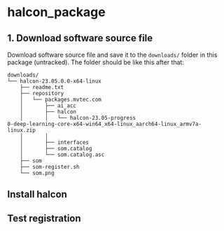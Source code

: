 # halcon_package

## 1. Download software source file
Download software source file and save it to the `downloads/` folder in this package (untracked). The folder should be like this after that:
```bash{.line-numbers}
downloads/
└── halcon-23.05.0.0-x64-linux
    ├── readme.txt
    ├── repository
    │   └── packages.mvtec.com
    │       ├── ai_acc
    │       ├── halcon
    │       │   └── halcon-23.05-progress
0-deep-learning-core-x64-win64_x64-linux_aarch64-linux_armv7a-linux.zip
    │       │
    │       ├── interfaces
    │       ├── som.catalog
    │       └── som.catalog.asc
    ├── som
    ├── som-register.sh
    └── som.png
```

## Install halcon

## Test registration
